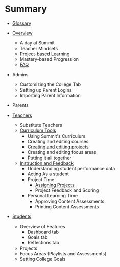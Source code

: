 # Summary
* [Glossary](GLOSSARY.md)
* [Overview](README.md)
  * A day at Summit
  * Teacher Mindsets
  * [Project-based Learning](projects/README.md)
  * Mastery-based Progression
  * [FAQ](faq.md)
* Admins
  * Customizing the College Tab
  * Setting up Parent Logins
  * Importing Parent Information
* Parents
* [Teachers](teachers.md)
  * Substitute Teachers
  * [Curriculum Tools](curriculum.md)
    * Using Summit's Curriculum
    * Creating and editing courses
    * [Creating and editing projects](projects-create.md)
    * Creating and editing focus areas
    * Putting it all together
  * [Instruction and Feedback](feedback.md)
    * Understanding student performance data
    * Acting As a student
    * Project Time
      * [Assigning Projects](projects/assign.md)
      * Project Feedback and Scoring
    * Personal Learning Time
      * Approving Content Assessments
      * Printing Content Assessments

* [Students](students.md)
  * Overview of Features
    * Dashboard tab
    * Goals tab
    * Reflections tab
  * Projects
  * Focus Areas (Playlists and Assessments)
  * Setting College Goals
